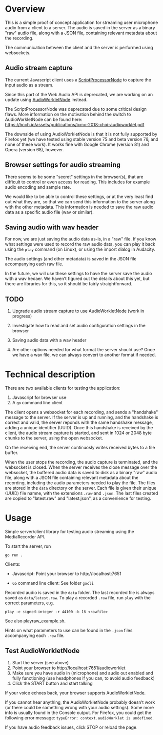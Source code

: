 # Overview

This is a simple proof of concept application for streaming user microphone audio from a client to a server. The audio is saved in the server as a binary "raw" audio file, along with a JSON file, containing relevant metadata about the recording.

The communication between the client and the server is performed using websockets.

## Audio stream capture

The current Javascript client uses a [ScriptProcessorNode](https://developer.mozilla.org/en-US/docs/Web/API/ScriptProcessorNode) to capture the input audio as a stream.

Since this part of the Web Audio API is deprecated, we are working on an update using [AudioWorkletNode](https://developer.mozilla.org/en-US/docs/Web/API/AudioWorkletNode) instead.

The ScriptProcessorNode was deprecated due to some critical design flaws. More information on the motivation behind the switch to AudioWorkletNode can be found here: https://hoch.io/assets/publications/icmc-2018-choi-audioworklet.pdf

The downside of using AudioWorkletNode is that it is not fully supported by Firefox yet (we have tested using stable version 75 and beta version 76, and none of these work). It works fine with Google Chrome (version 81) and Opera (version 68), however.


## Browser settings for audio streaming

There seems to be some "secret" settings in the browser(s), that are difficult to control or even access for reading. This includes for example audio encoding and sample rate.

We would like to be able to control these settings, or at the very least find out what they are, so that we can send this information to the server along with the other metadata. This information is needed to save the raw audio data as a specific audio file (wav or similar).


## Saving audio with wav header

For now, we are just saving the audio data as-is, in a "raw" file. If you know what settings were used to record the raw audio data, you can play it back using the `play` command (on Linux), or using the import dialog in Audacity.

The audio settings (and other metadata) is saved in the JSON file accompanying each raw file.

In the future, we will use these settings to have the server save the audio with a wav hedaer. We haven't figured out the details about this yet, but there are libraries for this, so it should be fairly straightforward.



## TODO

1. Upgrade audio stream capture to use AudioWorkletNode (work in progress)

2. Investigate how to read and set audio configuration settings in the browser

3. Saving audio data with a wav header

4. Are other options needed for what format the server should use? Once we have a wav file, we can always convert to another format if needed.



# Technical description

There are two available clients for testing the application:

1. Javascript for browser use
2. A `go` command line client

The client opens a websocket for each recording, and sends a "handshake" message to the server. If the server is up and running, and the handshake is correct and valid, the server reponds with the same handshake message, adding a unique identifier (UUID). Once this handshake is received by the client, the audio stream capture is started, and sent in 1024 or 2048 byte chunks to the server, using the open websocket.

On the receiving end, the server continuosly writes received bytes to a file buffer.

When the user stops the recording, the audio capture is terminated, and the websocket is closed. When the server receives the close message over the websocket, the buffered audio data is saved to disk as a binary "raw" audio file, along with a JSON file containing relevant metadata about the recording, including the audio parameters needed to play the file. The files are stored in the `data` directory on the server. Each file is given their unique (UUID) file namne, with the extensions `.raw` and `.json`. The last files created are copied to "latest.raw" and "latest.json", as a convenience for testing.



# Usage

Simple server/client library for testing audio streaming using the MediaRecorder API.

To start the server, run

 `go run . `

Clients:

* Javascript: Point your browser to http://localhost:7651

* `Go` command line client: See folder `gocli`

Recorded audio is saved in the `data` folder. The last recorded file is always saved as `data/latest.raw`. To play a recorded `.raw` file, run `play` with the correct parameters, e.g.

 `play -e signed-integer -r 44100 -b 16 <rawfile>`

See also playraw_example.sh.

Hints on what parameters to use can be found in the `.json` files accompanying each `.raw` file.



## Test AudioWorkletNode

1. Start the server (see above)
2. Point your browser to http://localhost:7651/audioworklet
3. Make sure you have audio in (microphone) and audio out enabled and fully functioning (use headphones if you can, to avoid audio feedback)
4. Click the START button and start talking

If your voice echoes back, your browser supports AudioWorkletNode.

If you cannot hear anything, the AudioWorkletNode probably doesn't work (or there could be something wrong with your audio settings). Some more info is usually found in the Console output. For Firefox, you could get the following error message: `typeError: context.audioWorklet is undefined`.

If you have audio feedback issues, click STOP or reload the page.
